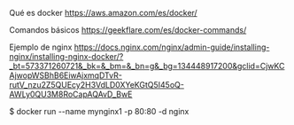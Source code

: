Qué es docker
https://aws.amazon.com/es/docker/

Comandos básicos
https://geekflare.com/es/docker-commands/

Ejemplo de nginx
https://docs.nginx.com/nginx/admin-guide/installing-nginx/installing-nginx-docker/?_bt=573371260721&_bk=&_bm=&_bn=g&_bg=134448917200&gclid=CjwKCAjwopWSBhB6EiwAjxmqDTvR-rutV_nzu2Z5QUEcy2H3VdLD0XYeKGtQ5I45oQ-AWLy0QU3M8RoCapAQAvD_BwE

$ docker run --name mynginx1 -p 80:80 -d nginx
